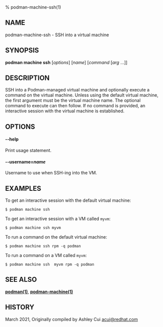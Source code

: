 % podman-machine-ssh(1)

## NAME
podman\-machine\-ssh - SSH into a virtual machine

## SYNOPSIS
**podman machine ssh** [*options*] [*name*] [*command* [*arg* ...]]

## DESCRIPTION

SSH into a Podman-managed virtual machine and optionally execute a command
on the virtual machine. Unless using the default virtual machine, the
first argument must be the virtual machine name. The optional command to
execute can then follow. If no command is provided, an interactive session
with the virtual machine is established.


## OPTIONS

#### **--help**

Print usage statement.

#### **--username**=*name*

Username to use when SSH-ing into the VM.

## EXAMPLES

To get an interactive session with the default virtual machine:

```
$ podman machine ssh
```

To get an interactive session with a VM called `myvm`:
```
$ podman machine ssh myvm
```

To run a command on the default virtual machine:
```
$ podman machine ssh rpm -q podman
```

To run a command on a VM called `myvm`:
```
$ podman machine ssh  myvm rpm -q podman
```

## SEE ALSO
**[podman(1)](podman.1.md)**, **[podman-machine(1)](podman-machine.1.md)**

## HISTORY
March 2021, Originally compiled by Ashley Cui <acui@redhat.com>

